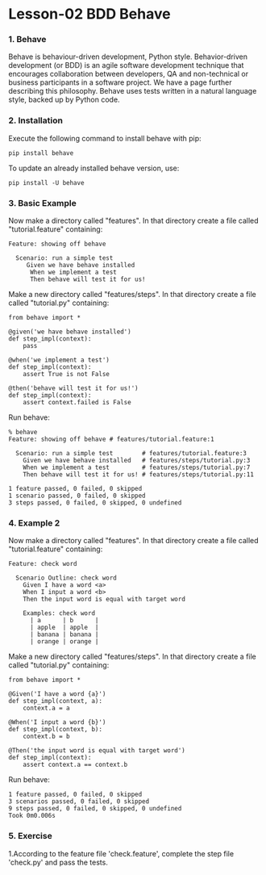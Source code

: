 # Lesson-02 BDD Behave
### 1. Behave
Behave is behaviour-driven development, Python style. Behavior-driven development (or BDD) is an agile software development technique that encourages collaboration between developers, QA and non-technical or business participants in a software project. We have a page further describing this philosophy. Behave uses tests written in a natural language style, backed up by Python code.

### 2. Installation
Execute the following command to install behave with pip:
```
pip install behave
```
To update an already installed behave version, use:
```
pip install -U behave
```

### 3. Basic Example
Now make a directory called "features". In that directory create a file called "tutorial.feature" containing:
```
Feature: showing off behave

  Scenario: run a simple test
     Given we have behave installed
      When we implement a test
      Then behave will test it for us!
```
Make a new directory called "features/steps". In that directory create a file called "tutorial.py" containing:
```
from behave import *

@given('we have behave installed')
def step_impl(context):
    pass

@when('we implement a test')
def step_impl(context):
    assert True is not False

@then('behave will test it for us!')
def step_impl(context):
    assert context.failed is False
```

Run behave:
```
% behave
Feature: showing off behave # features/tutorial.feature:1

  Scenario: run a simple test        # features/tutorial.feature:3
    Given we have behave installed   # features/steps/tutorial.py:3
    When we implement a test         # features/steps/tutorial.py:7
    Then behave will test it for us! # features/steps/tutorial.py:11

1 feature passed, 0 failed, 0 skipped
1 scenario passed, 0 failed, 0 skipped
3 steps passed, 0 failed, 0 skipped, 0 undefined
```

### 4. Example 2
Now make a directory called "features". In that directory create a file called "tutorial.feature" containing:
```
Feature: check word

  Scenario Outline: check word
    Given I have a word <a>
    When I input a word <b>
    Then the input word is equal with target word

    Examples: check word
      | a      | b      |
      | apple  | apple  |
      | banana | banana |
      | orange | orange |
```
Make a new directory called "features/steps". In that directory create a file called "tutorial.py" containing:
```
from behave import *

@Given('I have a word {a}')
def step_impl(context, a):
    context.a = a

@When('I input a word {b}')
def step_impl(context, b):
    context.b = b

@Then('the input word is equal with target word')
def step_impl(context):
    assert context.a == context.b

```

Run behave:
```
1 feature passed, 0 failed, 0 skipped
3 scenarios passed, 0 failed, 0 skipped
9 steps passed, 0 failed, 0 skipped, 0 undefined
Took 0m0.006s
```

### 5. Exercise
1.According to the feature file 'check.feature', complete the step file 'check.py' and pass the tests.